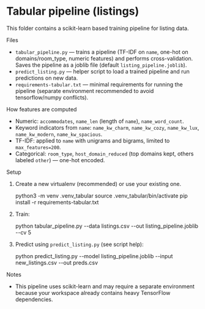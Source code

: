 Tabular pipeline (listings)
===========================

This folder contains a scikit-learn based training pipeline for listing data.

Files
- `tabular_pipeline.py` — trains a pipeline (TF-IDF on `name`, one-hot on domains/room_type, numeric features) and performs cross-validation. Saves the pipeline as a joblib file (default `listing_pipeline.joblib`).
- `predict_listing.py` — helper script to load a trained pipeline and run predictions on new data.
- `requirements-tabular.txt` — minimal requirements for running the pipeline (separate environment recommended to avoid tensorflow/numpy conflicts).

How features are computed
- Numeric: `accommodates`, `name_len` (length of `name`), `name_word_count`.
- Keyword indicators from `name`: `name_kw_charm`, `name_kw_cozy`, `name_kw_lux`, `name_kw_modern`, `name_kw_spacious`.
- TF-IDF: applied to `name` with unigrams and bigrams, limited to `max_features=200`.
- Categorical: `room_type`, `host_domain_reduced` (top domains kept, others labeled `other`) — one-hot encoded.

Setup
1. Create a new virtualenv (recommended) or use your existing one.

   python3 -m venv .venv_tabular
   source .venv_tabular/bin/activate
   pip install -r requirements-tabular.txt

2. Train:

   python tabular_pipeline.py --data listings.csv --out listing_pipeline.joblib --cv 5

3. Predict using `predict_listing.py` (see script help):

   python predict_listing.py --model listing_pipeline.joblib --input new_listings.csv --out preds.csv

Notes
- This pipeline uses scikit-learn and may require a separate environment because your workspace already contains heavy TensorFlow dependencies.
